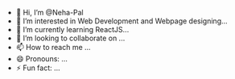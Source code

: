 - 👋 Hi, I’m @Neha-Pal
- 👀 I’m interested in Web Development and Webpage designing...
- 🌱 I’m currently learning ReactJS...
- 💞️ I’m looking to collaborate on ...
- 📫 How to reach me ...
- 😄 Pronouns: ...
- ⚡ Fun fact: ...

<!---
Neha-Pal/Neha-Pal is a ✨ special ✨ repository because its `README.md` (this file) appears on your GitHub profile.
You can click the Preview link to take a look at your changes.
--->
